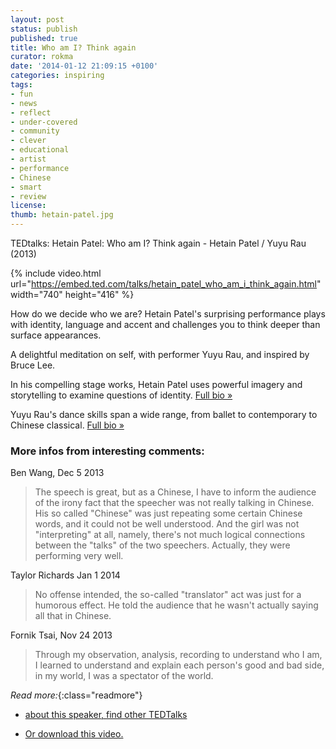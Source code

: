 ```yaml
---
layout: post
status: publish
published: true
title: Who am I? Think again
curator: rokma
date: '2014-01-12 21:09:15 +0100'
categories: inspiring
tags:
- fun
- news
- reflect
- under-covered
- community
- clever
- educational
- artist
- performance
- Chinese
- smart
- review
license:
thumb: hetain-patel.jpg
---
```


TEDtalks: Hetain Patel: Who am I? Think again - Hetain Patel / Yuyu Rau (2013)

{% include video.html url="https://embed.ted.com/talks/hetain_patel_who_am_i_think_again.html" width="740" height="416" %}

How do we decide who we are? Hetain Patel's surprising performance plays with identity, language and accent and challenges you to think deeper than surface appearances.  

A delightful meditation on self, with performer Yuyu Rau, and inspired by Bruce Lee.

In his compelling stage works, Hetain Patel uses powerful imagery and storytelling to examine questions of identity. <a href="http://www.ted.com/speakers/hetain_patel.html" title="Hetain Patel uses powerful imagery and storytelling to examine questions of identity. Full bio "  >Full bio &raquo;</a>

Yuyu Rau's dance skills span a wide range, from ballet to contemporary to Chinese classical. <a href="http://www.ted.com/speakers/yuyu_rau.html" title="Yuyu Rau's dance skills span a wide range, from ballet to contemporary to Chinese classical. Full bio "  >Full bio &raquo;</a>


### More infos from interesting comments:

Ben Wang, Dec 5 2013
<blockquote>The speech is great, but as a Chinese, I have to inform the audience of the irony fact that the speecher was not really talking in Chinese. His so called "Chinese" was just repeating some certain Chinese words, and it could not be well understood. And the girl was not "interpreting" at all, namely, there's not much logical connections between the "talks" of the two speechers. Actually, they were performing very well.</blockquote>

Taylor Richards Jan 1 2014  
<blockquote> No offense intended, the so-called "translator" act was just for a humorous effect. He told the audience that he wasn't actually saying all that in Chinese.</blockquote>

Fornik Tsai, Nov 24 2013
<blockquote>Through my observation, analysis, recording to understand who I am, I learned to understand and explain each person's good and bad side, in my world, I was a spectator of the world.</blockquote>




_Read more:_{:class="readmore"}

- <a href="http://www.ted.com/"  >about this speaker, find other TEDTalks</a>

- <a href="http://download.ted.com/talks/HetainPatel_2013G.mp4?apikey=TEDDOWNLOAD" title="Download"  >Or download this video.</a>
